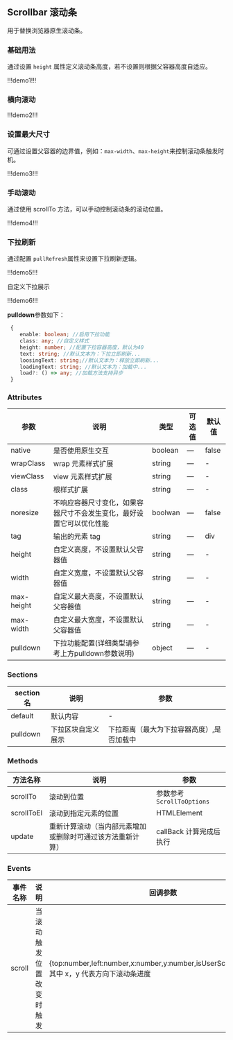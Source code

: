 ## Scrollbar 滚动条

用于替换浏览器原生滚动条。

### 基础用法

通过设置 `height` 属性定义滚动条高度，若不设置则根据父容器高度自适应。

!!!demo1!!!

### 横向滚动

!!!demo2!!!

### 设置最大尺寸

可通过设置父容器的边界值，例如：`max-width`、`max-height`来控制滚动条触发时机。

!!!demo3!!!

### 手动滚动

通过使用 scrollTo 方法，可以手动控制滚动条的滚动位置。

!!!demo4!!!

### 下拉刷新

通过配置 `pullRefresh`属性来设置下拉刷新逻辑。

!!!demo5!!!

自定义下拉展示

!!!demo6!!!

**pulldown**参数如下：

```ts
 {
    enable: boolean; //启用下拉功能
    class: any; //自定义样式
    height: number; //配置下拉容器高度，默认为40
    text: string; //默认文本为：下拉立即刷新...
    loosingText: string;//默认文本为：释放立即刷新...
    loadingText: string; //默认文本为：加载中...
    load?: () => any; //加载方法支持异步
 }
```

### Attributes

| 参数       | 说明                                                                 | 类型    | 可选值 | 默认值 |
| ---------- | -------------------------------------------------------------------- | ------- | ------ | ------ |
| native     | 是否使用原生交互                                                     | boolean | —      | false  |
| wrapClass  | wrap 元素样式扩展                                                    | string  | —      | -      |
| viewClass  | view 元素样式扩展                                                    | string  | —      | -      |
| class      | 根样式扩展                                                           | string  | —      | -      |
| noresize   | 不响应容器尺寸变化，如果容器尺寸不会发生变化，最好设置它可以优化性能 | boolwan | —      | false  |
| tag        | 输出的元素 tag                                                       | string  | —      | div    |
| height     | 自定义高度，不设置默认父容器值                                       | string  | —      | -      |
| width      | 自定义宽度，不设置默认父容器值                                       | string  | —      | -      |
| max-height | 自定义最大高度，不设置默认父容器值                                   | string  | —      | -      |
| max-width  | 自定义最大宽度，不设置默认父容器值                                   | string  | —      | -      |
| pulldown   | 下拉功能配置(详细类型请参考上方pulldown参数说明)                     | object  | —      | -      |

### Sections

| section 名 | 说明               | 参数                                      |
| ---------- | ------------------ | ----------------------------------------- |
| default    | 默认内容           | -                                         |
| pulldown   | 下拉区块自定义展示 | 下拉距离（最大为下拉容器高度）,是否加载中 |

### Methods

| 方法名称   | 说明                                                       | 参数                      |
| ---------- | ---------------------------------------------------------- | ------------------------- |
| scrollTo   | 滚动到位置                                                 | 参数参考`ScrollToOptions` |
| scrollToEl | 滚动到指定元素的位置                                       | HTMLElement               |
| update     | 重新计算滚动（当内部元素增加或删除时可通过该方法重新计算） | callBack 计算完成后执行   |

### Events

| 事件名称 | 说明                     | 回调参数                                                                                         |
| -------- | ------------------------ | ------------------------------------------------------------------------------------------------ |
| scroll   | 当滚动触发位置改变时触发 | {top:number,left:number,x:number,y:number,isUserScroll?:boolean}，其中 x，y 代表方向下滚动条进度 |
